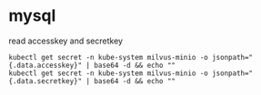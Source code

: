 # mysql

read accesskey and secretkey

```shell
kubectl get secret -n kube-system milvus-minio -o jsonpath="{.data.accesskey}" | base64 -d && echo ""
kubectl get secret -n kube-system milvus-minio -o jsonpath="{.data.secretkey}" | base64 -d && echo ""
```
